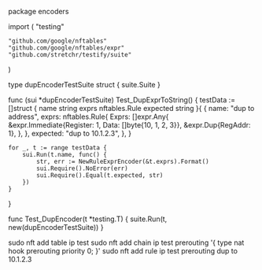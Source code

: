 package encoders

import (
	"testing"

	"github.com/google/nftables"
	"github.com/google/nftables/expr"
	"github.com/stretchr/testify/suite"
)

type dupEncoderTestSuite struct {
	suite.Suite
}

func (sui *dupEncoderTestSuite) Test_DupExprToString() {
	testData := []struct {
		name     string
		exprs    nftables.Rule
		expected string
	}{
		{
			name: "dup to address",
			exprs: nftables.Rule{
				Exprs: []expr.Any{
					&expr.Immediate{Register: 1, Data: []byte{10, 1, 2, 3}},
					&expr.Dup{RegAddr: 1},
				},
			},
			expected: "dup to 10.1.2.3",
		},
	}

	for _, t := range testData {
		sui.Run(t.name, func() {
			str, err := NewRuleExprEncoder(&t.exprs).Format()
			sui.Require().NoError(err)
			sui.Require().Equal(t.expected, str)
		})
	}
}

func Test_DupEncoder(t *testing.T) {
	suite.Run(t, new(dupEncoderTestSuite))
}


sudo nft add table ip test
sudo nft add chain ip test prerouting '{ type nat hook prerouting priority 0; }'
sudo nft add rule ip test prerouting dup to 10.1.2.3







